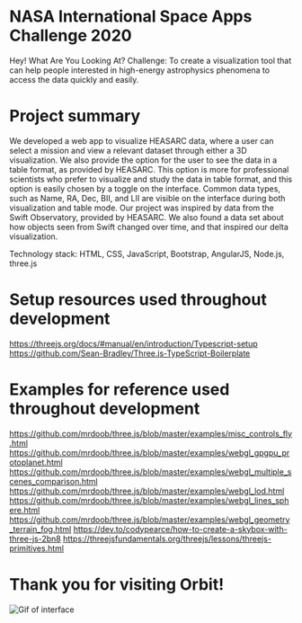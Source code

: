 # NASA International Space Apps Challenge 2020
Hey! What Are You Looking At? Challenge: To create a visualization tool that can help people interested in high-energy astrophysics phenomena to access the data quickly and easily.

# Project summary
We developed a web app to visualize HEASARC data, where a user can select a mission and view a relevant dataset through either a 3D visualization. We also provide the option for the user to see the data in a table format, as provided by HEASARC. This option is more for professional scientists who prefer to visualize and study the data in table format, and this option is easily chosen by a toggle on the interface. Common data types, such as Name, RA, Dec, BII, and LII are visible on the interface during both visualization and table mode. Our project was inspired by data from the Swift Observatory, provided by HEASARC. We also found a data set about how objects seen from Swift changed over time, and that inspired our delta visualization. 

Technology stack: HTML, CSS, JavaScript, Bootstrap, AngularJS, Node.js, three.js

# Setup resources used throughout development
https://threejs.org/docs/#manual/en/introduction/Typescript-setup
https://github.com/Sean-Bradley/Three.js-TypeScript-Boilerplate

# Examples for reference used throughout development
https://github.com/mrdoob/three.js/blob/master/examples/misc_controls_fly.html
https://github.com/mrdoob/three.js/blob/master/examples/webgl_gpgpu_protoplanet.html
https://github.com/mrdoob/three.js/blob/master/examples/webgl_multiple_scenes_comparison.html
https://github.com/mrdoob/three.js/blob/master/examples/webgl_lod.html
https://github.com/mrdoob/three.js/blob/master/examples/webgl_lines_sphere.html
https://github.com/mrdoob/three.js/blob/master/examples/webgl_geometry_terrain_fog.html
https://dev.to/codypearce/how-to-create-a-skybox-with-three-js-2bn8
https://threejsfundamentals.org/threejs/lessons/threejs-primitives.html

# Thank you for visiting Orbit!

![Gif of interface](https://drive.google.com/file/d/1u7enGES6EM3gq-LFjhvDZw6V4_4oHSyK/view?usp=sharing) 


